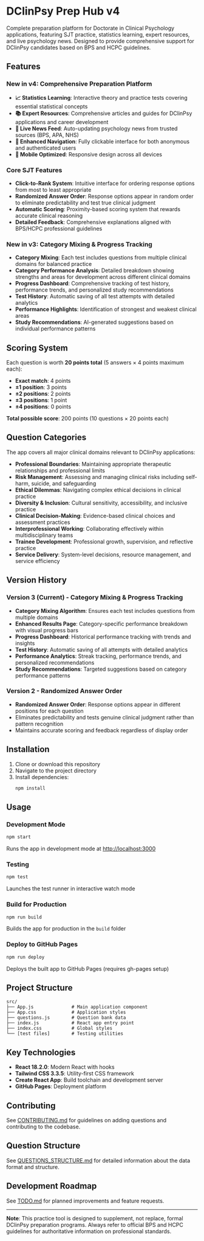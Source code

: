 # DClinPsy Prep Hub v4

Complete preparation platform for Doctorate in Clinical Psychology applications, featuring SJT practice, statistics learning, expert resources, and live psychology news. Designed to provide comprehensive support for DClinPsy candidates based on BPS and HCPC guidelines.

## Features

### New in v4: Comprehensive Preparation Platform
- **📈 Statistics Learning**: Interactive theory and practice tests covering essential statistical concepts
- **📚 Expert Resources**: Comprehensive articles and guides for DClinPsy applications and career development
- **📰 Live News Feed**: Auto-updating psychology news from trusted sources (BPS, APA, NHS)
- **🎯 Enhanced Navigation**: Fully clickable interface for both anonymous and authenticated users
- **📱 Mobile Optimized**: Responsive design across all devices

### Core SJT Features
- **Click-to-Rank System**: Intuitive interface for ordering response options from most to least appropriate
- **Randomized Answer Order**: Response options appear in random order to eliminate predictability and test true clinical judgment
- **Automatic Scoring**: Proximity-based scoring system that rewards accurate clinical reasoning
- **Detailed Feedback**: Comprehensive explanations aligned with BPS/HCPC professional guidelines

### New in v3: Category Mixing & Progress Tracking
- **Category Mixing**: Each test includes questions from multiple clinical domains for balanced practice
- **Category Performance Analysis**: Detailed breakdown showing strengths and areas for development across different clinical domains
- **Progress Dashboard**: Comprehensive tracking of test history, performance trends, and personalized study recommendations
- **Test History**: Automatic saving of all test attempts with detailed analytics
- **Performance Highlights**: Identification of strongest and weakest clinical areas
- **Study Recommendations**: AI-generated suggestions based on individual performance patterns

## Scoring System

Each question is worth **20 points total** (5 answers × 4 points maximum each):

- **Exact match**: 4 points
- **±1 position**: 3 points  
- **±2 positions**: 2 points
- **±3 positions**: 1 point
- **±4 positions**: 0 points

**Total possible score**: 200 points (10 questions × 20 points each)

## Question Categories

The app covers all major clinical domains relevant to DClinPsy applications:

- **Professional Boundaries**: Maintaining appropriate therapeutic relationships and professional limits
- **Risk Management**: Assessing and managing clinical risks including self-harm, suicide, and safeguarding
- **Ethical Dilemmas**: Navigating complex ethical decisions in clinical practice
- **Diversity & Inclusion**: Cultural sensitivity, accessibility, and inclusive practice
- **Clinical Decision-Making**: Evidence-based clinical choices and assessment practices
- **Interprofessional Working**: Collaborating effectively within multidisciplinary teams
- **Trainee Development**: Professional growth, supervision, and reflective practice
- **Service Delivery**: System-level decisions, resource management, and service efficiency

## Version History

### Version 3 (Current) - Category Mixing & Progress Tracking
- **Category Mixing Algorithm**: Ensures each test includes questions from multiple domains
- **Enhanced Results Page**: Category-specific performance breakdown with visual progress bars
- **Progress Dashboard**: Historical performance tracking with trends and insights
- **Test History**: Automatic saving of all attempts with detailed analytics
- **Performance Analytics**: Streak tracking, performance trends, and personalized recommendations
- **Study Recommendations**: Targeted suggestions based on category performance patterns

### Version 2 - Randomized Answer Order
- **Randomized Answer Order**: Response options appear in different positions for each question
- Eliminates predictability and tests genuine clinical judgment rather than pattern recognition
- Maintains accurate scoring and feedback regardless of display order

## Installation

1. Clone or download this repository
2. Navigate to the project directory
3. Install dependencies:
   ```bash
   npm install
   ```

## Usage

### Development Mode
```bash
npm start
```
Runs the app in development mode at [http://localhost:3000](http://localhost:3000)

### Testing
```bash
npm test
```
Launches the test runner in interactive watch mode

### Build for Production
```bash
npm run build
```
Builds the app for production in the `build` folder

### Deploy to GitHub Pages
```bash
npm run deploy
```
Deploys the built app to GitHub Pages (requires gh-pages setup)

## Project Structure

```
src/
├── App.js              # Main application component
├── App.css             # Application styles
├── questions.js        # Question bank data
├── index.js            # React app entry point
├── index.css           # Global styles
└── [test files]        # Testing utilities
```

## Key Technologies

- **React 18.2.0**: Modern React with hooks
- **Tailwind CSS 3.3.5**: Utility-first CSS framework
- **Create React App**: Build toolchain and development server
- **GitHub Pages**: Deployment platform

## Contributing

See [CONTRIBUTING.md](./CONTRIBUTING.md) for guidelines on adding questions and contributing to the codebase.

## Question Structure

See [QUESTIONS_STRUCTURE.md](./QUESTIONS_STRUCTURE.md) for detailed information about the data format and structure.

## Development Roadmap

See [TODO.md](./TODO.md) for planned improvements and feature requests.

---

**Note**: This practice tool is designed to supplement, not replace, formal DClinPsy preparation programs. Always refer to official BPS and HCPC guidelines for authoritative information on professional standards.
